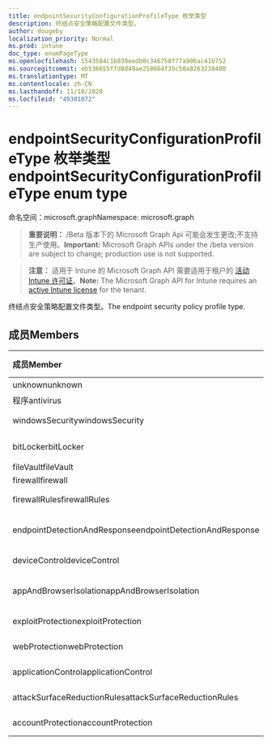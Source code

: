 ```yaml
---
title: endpointSecurityConfigurationProfileType 枚举类型
description: 终结点安全策略配置文件类型。
author: dougeby
localization_priority: Normal
ms.prod: intune
doc_type: enumPageType
ms.openlocfilehash: 1543584c1b839eedb0c346758f77a906ac41b752
ms.sourcegitcommit: eb536655ffd8d49ae258664f35c50a8263238400
ms.translationtype: MT
ms.contentlocale: zh-CN
ms.lasthandoff: 11/18/2020
ms.locfileid: "49301072"
---
```

# <a name="endpointsecurityconfigurationprofiletype-enum-type"></a><span data-ttu-id="db9fc-103">endpointSecurityConfigurationProfileType 枚举类型</span><span class="sxs-lookup"><span data-stu-id="db9fc-103">endpointSecurityConfigurationProfileType enum type</span></span>

<span data-ttu-id="db9fc-104">命名空间：microsoft.graph</span><span class="sxs-lookup"><span data-stu-id="db9fc-104">Namespace: microsoft.graph</span></span>

> <span data-ttu-id="db9fc-105">**重要说明：** /Beta 版本下的 Microsoft Graph Api 可能会发生更改;不支持生产使用。</span><span class="sxs-lookup"><span data-stu-id="db9fc-105">**Important:** Microsoft Graph APIs under the /beta version are subject to change; production use is not supported.</span></span>

> <span data-ttu-id="db9fc-106">**注意：** 适用于 Intune 的 Microsoft Graph API 需要适用于租户的 [活动 Intune 许可证](https://go.microsoft.com/fwlink/?linkid=839381)。</span><span class="sxs-lookup"><span data-stu-id="db9fc-106">**Note:** The Microsoft Graph API for Intune requires an [active Intune license](https://go.microsoft.com/fwlink/?linkid=839381) for the tenant.</span></span>

<span data-ttu-id="db9fc-107">终结点安全策略配置文件类型。</span><span class="sxs-lookup"><span data-stu-id="db9fc-107">The endpoint security policy profile type.</span></span>

## <a name="members"></a><span data-ttu-id="db9fc-108">成员</span><span class="sxs-lookup"><span data-stu-id="db9fc-108">Members</span></span>
|<span data-ttu-id="db9fc-109">成员</span><span class="sxs-lookup"><span data-stu-id="db9fc-109">Member</span></span>|<span data-ttu-id="db9fc-110">值</span><span class="sxs-lookup"><span data-stu-id="db9fc-110">Value</span></span>|<span data-ttu-id="db9fc-111">Description</span><span class="sxs-lookup"><span data-stu-id="db9fc-111">Description</span></span>|
|:---|:---|:---|
|<span data-ttu-id="db9fc-112">unknown</span><span class="sxs-lookup"><span data-stu-id="db9fc-112">unknown</span></span>|<span data-ttu-id="db9fc-113">0</span><span class="sxs-lookup"><span data-stu-id="db9fc-113">0</span></span>|<span data-ttu-id="db9fc-114">陌生.</span><span class="sxs-lookup"><span data-stu-id="db9fc-114">Unknown.</span></span>|
|<span data-ttu-id="db9fc-115">程序</span><span class="sxs-lookup"><span data-stu-id="db9fc-115">antivirus</span></span>|<span data-ttu-id="db9fc-116">1</span><span class="sxs-lookup"><span data-stu-id="db9fc-116">1</span></span>|<span data-ttu-id="db9fc-117">程序.</span><span class="sxs-lookup"><span data-stu-id="db9fc-117">Antivirus.</span></span>|
|<span data-ttu-id="db9fc-118">windowsSecurity</span><span class="sxs-lookup"><span data-stu-id="db9fc-118">windowsSecurity</span></span>|<span data-ttu-id="db9fc-119">双面</span><span class="sxs-lookup"><span data-stu-id="db9fc-119">2</span></span>|<span data-ttu-id="db9fc-120">Windows 安全性。</span><span class="sxs-lookup"><span data-stu-id="db9fc-120">Windows Security.</span></span>|
|<span data-ttu-id="db9fc-121">bitLocker</span><span class="sxs-lookup"><span data-stu-id="db9fc-121">bitLocker</span></span>|<span data-ttu-id="db9fc-122">第三章</span><span class="sxs-lookup"><span data-stu-id="db9fc-122">3</span></span>|<span data-ttu-id="db9fc-123">BitLocker.</span><span class="sxs-lookup"><span data-stu-id="db9fc-123">BitLocker.</span></span>|
|<span data-ttu-id="db9fc-124">fileVault</span><span class="sxs-lookup"><span data-stu-id="db9fc-124">fileVault</span></span>|<span data-ttu-id="db9fc-125">4 </span><span class="sxs-lookup"><span data-stu-id="db9fc-125">4</span></span>|<span data-ttu-id="db9fc-126">FileVault.</span><span class="sxs-lookup"><span data-stu-id="db9fc-126">FileVault.</span></span>|
|<span data-ttu-id="db9fc-127">firewall</span><span class="sxs-lookup"><span data-stu-id="db9fc-127">firewall</span></span>|<span data-ttu-id="db9fc-128">5 </span><span class="sxs-lookup"><span data-stu-id="db9fc-128">5</span></span>|<span data-ttu-id="db9fc-129">Firewall.</span><span class="sxs-lookup"><span data-stu-id="db9fc-129">Firewall.</span></span>|
|<span data-ttu-id="db9fc-130">firewallRules</span><span class="sxs-lookup"><span data-stu-id="db9fc-130">firewallRules</span></span>|<span data-ttu-id="db9fc-131">6 </span><span class="sxs-lookup"><span data-stu-id="db9fc-131">6</span></span>|<span data-ttu-id="db9fc-132">防火墙规则。</span><span class="sxs-lookup"><span data-stu-id="db9fc-132">Firewall rules.</span></span>|
|<span data-ttu-id="db9fc-133">endpointDetectionAndResponse</span><span class="sxs-lookup"><span data-stu-id="db9fc-133">endpointDetectionAndResponse</span></span>|<span data-ttu-id="db9fc-134">7 </span><span class="sxs-lookup"><span data-stu-id="db9fc-134">7</span></span>|<span data-ttu-id="db9fc-135">终结点检测和响应。</span><span class="sxs-lookup"><span data-stu-id="db9fc-135">Endpoint detection and response.</span></span>|
|<span data-ttu-id="db9fc-136">deviceControl</span><span class="sxs-lookup"><span data-stu-id="db9fc-136">deviceControl</span></span>|<span data-ttu-id="db9fc-137">8 </span><span class="sxs-lookup"><span data-stu-id="db9fc-137">8</span></span>|<span data-ttu-id="db9fc-138">设备控件。</span><span class="sxs-lookup"><span data-stu-id="db9fc-138">Device control.</span></span>|
|<span data-ttu-id="db9fc-139">appAndBrowserIsolation</span><span class="sxs-lookup"><span data-stu-id="db9fc-139">appAndBrowserIsolation</span></span>|<span data-ttu-id="db9fc-140">9 </span><span class="sxs-lookup"><span data-stu-id="db9fc-140">9</span></span>|<span data-ttu-id="db9fc-141">应用程序和浏览器隔离。</span><span class="sxs-lookup"><span data-stu-id="db9fc-141">App and browser isolation.</span></span>|
|<span data-ttu-id="db9fc-142">exploitProtection</span><span class="sxs-lookup"><span data-stu-id="db9fc-142">exploitProtection</span></span>|<span data-ttu-id="db9fc-143">10  </span><span class="sxs-lookup"><span data-stu-id="db9fc-143">10</span></span>|<span data-ttu-id="db9fc-144">Exploit Protection。</span><span class="sxs-lookup"><span data-stu-id="db9fc-144">Exploit protection.</span></span>|
|<span data-ttu-id="db9fc-145">webProtection</span><span class="sxs-lookup"><span data-stu-id="db9fc-145">webProtection</span></span>|<span data-ttu-id="db9fc-146">11 </span><span class="sxs-lookup"><span data-stu-id="db9fc-146">11</span></span>|<span data-ttu-id="db9fc-147">Web 保护。</span><span class="sxs-lookup"><span data-stu-id="db9fc-147">Web protection.</span></span>|
|<span data-ttu-id="db9fc-148">applicationControl</span><span class="sxs-lookup"><span data-stu-id="db9fc-148">applicationControl</span></span>|<span data-ttu-id="db9fc-149">12 </span><span class="sxs-lookup"><span data-stu-id="db9fc-149">12</span></span>|<span data-ttu-id="db9fc-150">应用程序控制。</span><span class="sxs-lookup"><span data-stu-id="db9fc-150">Application control.</span></span>|
|<span data-ttu-id="db9fc-151">attackSurfaceReductionRules</span><span class="sxs-lookup"><span data-stu-id="db9fc-151">attackSurfaceReductionRules</span></span>|<span data-ttu-id="db9fc-152">13 </span><span class="sxs-lookup"><span data-stu-id="db9fc-152">13</span></span>|<span data-ttu-id="db9fc-153">攻击面减少规则。</span><span class="sxs-lookup"><span data-stu-id="db9fc-153">Attack surface reduction rules.</span></span>|
|<span data-ttu-id="db9fc-154">accountProtection</span><span class="sxs-lookup"><span data-stu-id="db9fc-154">accountProtection</span></span>|<span data-ttu-id="db9fc-155">14 </span><span class="sxs-lookup"><span data-stu-id="db9fc-155">14</span></span>|<span data-ttu-id="db9fc-156">帐户保护。</span><span class="sxs-lookup"><span data-stu-id="db9fc-156">Account protection.</span></span>|




